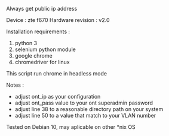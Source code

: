 Always get public ip address

Device : zte f670 
Hardware revision : v2.0

Installation requirements :
1. python 3
2. selenium python module
3. google chrome
4. chromedriver for linux

This script run chrome in headless mode

Notes :
- adjust ont_ip as your configuration
- adjust ont_pass value to your ont superadmin password
- adjust line 38 to a reasonable directory path on your system
- adjust line 50 to a value that match to your VLAN number

Tested on Debian 10, may aplicable on other *nix OS
